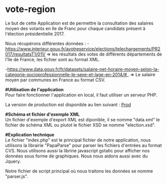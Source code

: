 # vote-region
Le but de cette Application est de permettre la consultation des salaires moyen des votants en Ile de Franc pour chaque candidats présent à l'élection présidentielle 2017.

Nous récupérons différentes données :
-https://www.interieur.gouv.fr/avotreservice/elections/telechargements/PR2017/resultatsT1/011/ => les résultats des votes de différents départements de l'île de France, les fichier sont au format XML.

-https://www.data.gouv.fr/fr/datasets/salaire-net-horaire-moyen-selon-la-categorie-socioprofessionnelle-le-sexe-et-lage-en-2014/#_ => Le salaire moyen par communes en France au format CSV.

<strong>#Utilisation de l'application </strong></br>
Pour faire fonctionner l'application en local, il faut utiliser un serveur PHP.

La version de production est disponible au lien suivant :
[Prod](https://vote-region.herokuapp.com/)

<strong>#Schéma et fichier d'exemple XML </strong></br>
Un fichier d'exemple d'export XML est diponible, il se nomme "data.xml" le fichier de schéma XML ou plutot le fichier XSD se nomme "election.xsd".

<strong>#Explication technique</strong></br>
Le fichier "index.php" est le principal fichier de notre application, nous utilisons la librairie "PapaParse" pour parser les fichiers d'entrées au format CVS. Nous utilisons aussi la libririe javascript gstatic pour afficher nos données sous forme de graphiques. Nous nous aidons aussi avec du Jquery.

Notre fichier de script principal où nous traitons les données se nomme "parser.js".
